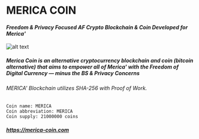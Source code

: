 # **MERICA COIN** #  

#### *Freedom & Privacy Focused AF Crypto Blockchain & Coin Developed for Merica'* ####

![alt text](https://github.com/ttracx/merica-coin/blob/main/src/merica_eagle_profile.png)

##### Merica Coin is an alternative cryptocurrency blockchain and coin (bitcoin alternative) that aims to empower all of Merica' with the Freedom of Digital Currency — minus the BS & Privacy Concerns #####

######  MERICA' Blockchain utilizes SHA-256 with Proof of Work. ###### 

```
Coin name: MERICA 
Coin abbreviation: MERICA
Coin supply: 21000000 coins

```

##### https://merica-coin.com #####
